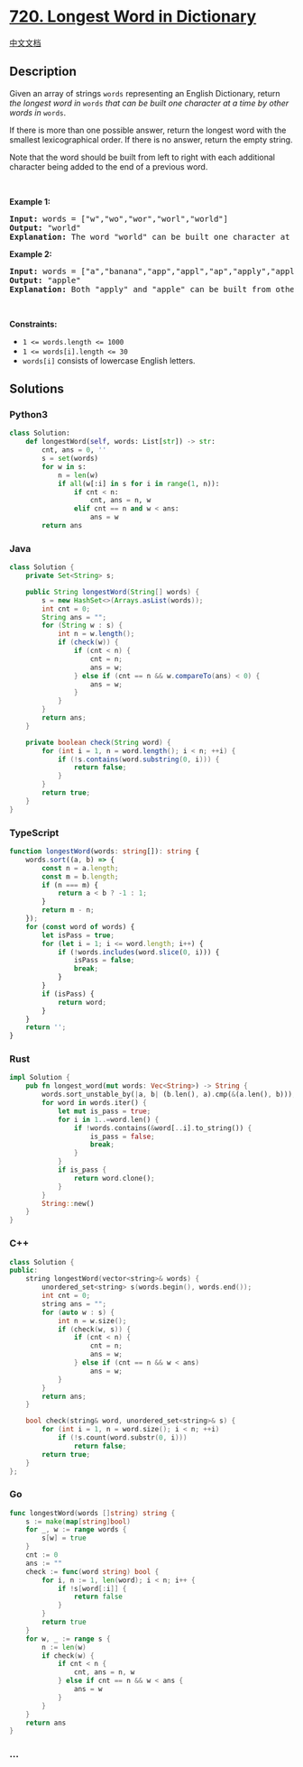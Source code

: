 # [720. Longest Word in Dictionary](https://leetcode.com/problems/longest-word-in-dictionary)

[中文文档](/solution/0700-0799/0720.Longest%20Word%20in%20Dictionary/README.md)

## Description

<p>Given an array of strings <code>words</code> representing an English Dictionary, return <em>the longest word in</em> <code>words</code> <em>that can be built one character at a time by other words in</em> <code>words</code>.</p>

<p>If there is more than one possible answer, return the longest word with the smallest lexicographical order. If there is no answer, return the empty string.</p>

<p>Note that the word should be built from left to right with each additional character being added to the end of a previous word.&nbsp;</p>

<p>&nbsp;</p>
<p><strong class="example">Example 1:</strong></p>

<pre>
<strong>Input:</strong> words = [&quot;w&quot;,&quot;wo&quot;,&quot;wor&quot;,&quot;worl&quot;,&quot;world&quot;]
<strong>Output:</strong> &quot;world&quot;
<strong>Explanation:</strong> The word &quot;world&quot; can be built one character at a time by &quot;w&quot;, &quot;wo&quot;, &quot;wor&quot;, and &quot;worl&quot;.
</pre>

<p><strong class="example">Example 2:</strong></p>

<pre>
<strong>Input:</strong> words = [&quot;a&quot;,&quot;banana&quot;,&quot;app&quot;,&quot;appl&quot;,&quot;ap&quot;,&quot;apply&quot;,&quot;apple&quot;]
<strong>Output:</strong> &quot;apple&quot;
<strong>Explanation:</strong> Both &quot;apply&quot; and &quot;apple&quot; can be built from other words in the dictionary. However, &quot;apple&quot; is lexicographically smaller than &quot;apply&quot;.
</pre>

<p>&nbsp;</p>
<p><strong>Constraints:</strong></p>

<ul>
	<li><code>1 &lt;= words.length &lt;= 1000</code></li>
	<li><code>1 &lt;= words[i].length &lt;= 30</code></li>
	<li><code>words[i]</code> consists of lowercase English letters.</li>
</ul>

## Solutions

<!-- tabs:start -->

### **Python3**

```python
class Solution:
    def longestWord(self, words: List[str]) -> str:
        cnt, ans = 0, ''
        s = set(words)
        for w in s:
            n = len(w)
            if all(w[:i] in s for i in range(1, n)):
                if cnt < n:
                    cnt, ans = n, w
                elif cnt == n and w < ans:
                    ans = w
        return ans
```

### **Java**

```java
class Solution {
    private Set<String> s;

    public String longestWord(String[] words) {
        s = new HashSet<>(Arrays.asList(words));
        int cnt = 0;
        String ans = "";
        for (String w : s) {
            int n = w.length();
            if (check(w)) {
                if (cnt < n) {
                    cnt = n;
                    ans = w;
                } else if (cnt == n && w.compareTo(ans) < 0) {
                    ans = w;
                }
            }
        }
        return ans;
    }

    private boolean check(String word) {
        for (int i = 1, n = word.length(); i < n; ++i) {
            if (!s.contains(word.substring(0, i))) {
                return false;
            }
        }
        return true;
    }
}
```

### **TypeScript**

```ts
function longestWord(words: string[]): string {
    words.sort((a, b) => {
        const n = a.length;
        const m = b.length;
        if (n === m) {
            return a < b ? -1 : 1;
        }
        return m - n;
    });
    for (const word of words) {
        let isPass = true;
        for (let i = 1; i <= word.length; i++) {
            if (!words.includes(word.slice(0, i))) {
                isPass = false;
                break;
            }
        }
        if (isPass) {
            return word;
        }
    }
    return '';
}
```

### **Rust**

```rust
impl Solution {
    pub fn longest_word(mut words: Vec<String>) -> String {
        words.sort_unstable_by(|a, b| (b.len(), a).cmp(&(a.len(), b)));
        for word in words.iter() {
            let mut is_pass = true;
            for i in 1..=word.len() {
                if !words.contains(&word[..i].to_string()) {
                    is_pass = false;
                    break;
                }
            }
            if is_pass {
                return word.clone();
            }
        }
        String::new()
    }
}
```

### **C++**

```cpp
class Solution {
public:
    string longestWord(vector<string>& words) {
        unordered_set<string> s(words.begin(), words.end());
        int cnt = 0;
        string ans = "";
        for (auto w : s) {
            int n = w.size();
            if (check(w, s)) {
                if (cnt < n) {
                    cnt = n;
                    ans = w;
                } else if (cnt == n && w < ans)
                    ans = w;
            }
        }
        return ans;
    }

    bool check(string& word, unordered_set<string>& s) {
        for (int i = 1, n = word.size(); i < n; ++i)
            if (!s.count(word.substr(0, i)))
                return false;
        return true;
    }
};
```

### **Go**

```go
func longestWord(words []string) string {
	s := make(map[string]bool)
	for _, w := range words {
		s[w] = true
	}
	cnt := 0
	ans := ""
	check := func(word string) bool {
		for i, n := 1, len(word); i < n; i++ {
			if !s[word[:i]] {
				return false
			}
		}
		return true
	}
	for w, _ := range s {
		n := len(w)
		if check(w) {
			if cnt < n {
				cnt, ans = n, w
			} else if cnt == n && w < ans {
				ans = w
			}
		}
	}
	return ans
}
```

### **...**

```

```

<!-- tabs:end -->
